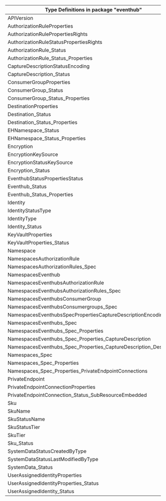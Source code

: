 | Type Definitions in package "eventhub"                             | v1alpha1api20211101 | v1beta20211101 |
|--------------------------------------------------------------------|---------------------|----------------|
| APIVersion                                                         | v1alpha1api20211101 | v1beta20211101 |
| AuthorizationRuleProperties                                        | v1alpha1api20211101 | v1beta20211101 |
| AuthorizationRulePropertiesRights                                  | v1alpha1api20211101 | v1beta20211101 |
| AuthorizationRuleStatusPropertiesRights                            | v1alpha1api20211101 | v1beta20211101 |
| AuthorizationRule_Status                                           | v1alpha1api20211101 | v1beta20211101 |
| AuthorizationRule_Status_Properties                                | v1alpha1api20211101 | v1beta20211101 |
| CaptureDescriptionStatusEncoding                                   | v1alpha1api20211101 | v1beta20211101 |
| CaptureDescription_Status                                          | v1alpha1api20211101 | v1beta20211101 |
| ConsumerGroupProperties                                            | v1alpha1api20211101 | v1beta20211101 |
| ConsumerGroup_Status                                               | v1alpha1api20211101 | v1beta20211101 |
| ConsumerGroup_Status_Properties                                    | v1alpha1api20211101 | v1beta20211101 |
| DestinationProperties                                              | v1alpha1api20211101 | v1beta20211101 |
| Destination_Status                                                 | v1alpha1api20211101 | v1beta20211101 |
| Destination_Status_Properties                                      | v1alpha1api20211101 | v1beta20211101 |
| EHNamespace_Status                                                 | v1alpha1api20211101 | v1beta20211101 |
| EHNamespace_Status_Properties                                      | v1alpha1api20211101 | v1beta20211101 |
| Encryption                                                         | v1alpha1api20211101 | v1beta20211101 |
| EncryptionKeySource                                                | v1alpha1api20211101 | v1beta20211101 |
| EncryptionStatusKeySource                                          | v1alpha1api20211101 | v1beta20211101 |
| Encryption_Status                                                  | v1alpha1api20211101 | v1beta20211101 |
| EventhubStatusPropertiesStatus                                     | v1alpha1api20211101 | v1beta20211101 |
| Eventhub_Status                                                    | v1alpha1api20211101 | v1beta20211101 |
| Eventhub_Status_Properties                                         | v1alpha1api20211101 | v1beta20211101 |
| Identity                                                           | v1alpha1api20211101 | v1beta20211101 |
| IdentityStatusType                                                 | v1alpha1api20211101 | v1beta20211101 |
| IdentityType                                                       | v1alpha1api20211101 | v1beta20211101 |
| Identity_Status                                                    | v1alpha1api20211101 | v1beta20211101 |
| KeyVaultProperties                                                 | v1alpha1api20211101 | v1beta20211101 |
| KeyVaultProperties_Status                                          | v1alpha1api20211101 | v1beta20211101 |
| Namespace                                                          | v1alpha1api20211101 | v1beta20211101 |
| NamespacesAuthorizationRule                                        | v1alpha1api20211101 | v1beta20211101 |
| NamespacesAuthorizationRules_Spec                                  | v1alpha1api20211101 | v1beta20211101 |
| NamespacesEventhub                                                 | v1alpha1api20211101 | v1beta20211101 |
| NamespacesEventhubsAuthorizationRule                               | v1alpha1api20211101 | v1beta20211101 |
| NamespacesEventhubsAuthorizationRules_Spec                         | v1alpha1api20211101 | v1beta20211101 |
| NamespacesEventhubsConsumerGroup                                   | v1alpha1api20211101 | v1beta20211101 |
| NamespacesEventhubsConsumergroups_Spec                             | v1alpha1api20211101 | v1beta20211101 |
| NamespacesEventhubsSpecPropertiesCaptureDescriptionEncoding        | v1alpha1api20211101 | v1beta20211101 |
| NamespacesEventhubs_Spec                                           | v1alpha1api20211101 | v1beta20211101 |
| NamespacesEventhubs_Spec_Properties                                | v1alpha1api20211101 | v1beta20211101 |
| NamespacesEventhubs_Spec_Properties_CaptureDescription             | v1alpha1api20211101 | v1beta20211101 |
| NamespacesEventhubs_Spec_Properties_CaptureDescription_Destination | v1alpha1api20211101 | v1beta20211101 |
| Namespaces_Spec                                                    | v1alpha1api20211101 | v1beta20211101 |
| Namespaces_Spec_Properties                                         | v1alpha1api20211101 | v1beta20211101 |
| Namespaces_Spec_Properties_PrivateEndpointConnections              | v1alpha1api20211101 | v1beta20211101 |
| PrivateEndpoint                                                    | v1alpha1api20211101 | v1beta20211101 |
| PrivateEndpointConnectionProperties                                | v1alpha1api20211101 | v1beta20211101 |
| PrivateEndpointConnection_Status_SubResourceEmbedded               | v1alpha1api20211101 | v1beta20211101 |
| Sku                                                                | v1alpha1api20211101 | v1beta20211101 |
| SkuName                                                            | v1alpha1api20211101 | v1beta20211101 |
| SkuStatusName                                                      | v1alpha1api20211101 | v1beta20211101 |
| SkuStatusTier                                                      | v1alpha1api20211101 | v1beta20211101 |
| SkuTier                                                            | v1alpha1api20211101 | v1beta20211101 |
| Sku_Status                                                         | v1alpha1api20211101 | v1beta20211101 |
| SystemDataStatusCreatedByType                                      | v1alpha1api20211101 | v1beta20211101 |
| SystemDataStatusLastModifiedByType                                 | v1alpha1api20211101 | v1beta20211101 |
| SystemData_Status                                                  | v1alpha1api20211101 | v1beta20211101 |
| UserAssignedIdentityProperties                                     | v1alpha1api20211101 | v1beta20211101 |
| UserAssignedIdentityProperties_Status                              | v1alpha1api20211101 | v1beta20211101 |
| UserAssignedIdentity_Status                                        | v1alpha1api20211101 | v1beta20211101 |
